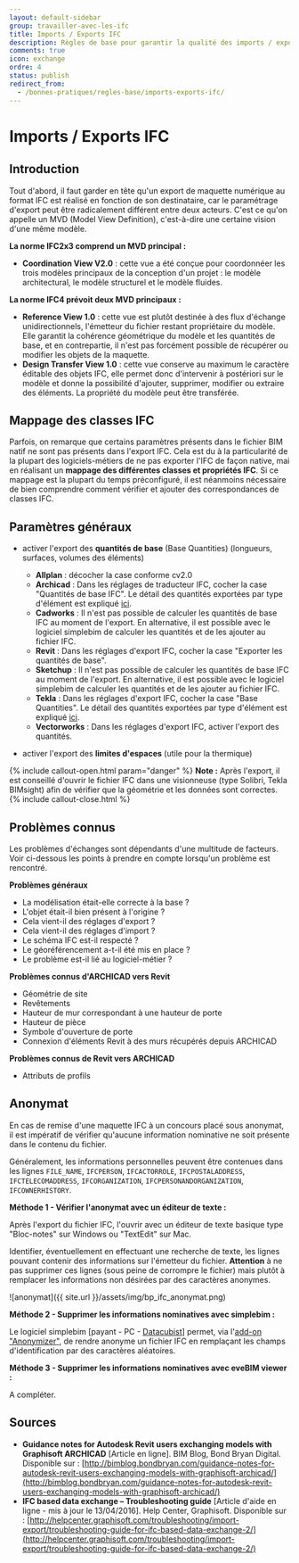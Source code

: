 ```yaml
---
layout: default-sidebar
group: travailler-avec-les-ifc
title: Imports / Exports IFC
description: Règles de base pour garantir la qualité des imports / export IFC.
comments: true
icon: exchange
ordre: 4
status: publish
redirect_from:
  - /bonnes-pratiques/regles-base/imports-exports-ifc/
---
```


# Imports / Exports IFC

## Introduction

Tout d'abord, il faut garder en tête qu'un export de maquette numérique au format IFC est réalisé en fonction de son destinataire, car le paramétrage d'export peut être radicalement différent entre deux acteurs. C'est ce qu'on appelle un MVD (Model View Definition), c'est-à-dire une certaine vision d'une même modèle.

**La norme IFC2x3 comprend un MVD principal :**

* **Coordination View V2.0** : cette vue a été conçue pour coordonnéer les trois modèles principaux de la conception d'un projet : le modèle architectural, le modèle structurel et le modèle fluides.

**La norme IFC4 prévoit deux MVD principaux :**

* **Reference View 1.0** : cette vue est plutôt destinée à des flux d'échange unidirectionnels, l'émetteur du fichier restant propriétaire du modèle. Elle garantit la cohérence géométrique du modèle et les quantités de base, et en contrepartie, il n'est pas forcément possible de récupérer ou modifier les objets de la maquette.
* **Design Transfer View 1.0** : cette vue conserve au maximum le caractère éditable des objets IFC, elle permet donc d'intervenir à postériori sur le modèle et donne la possibilité d'ajouter, supprimer, modifier ou extraire des éléments. La propriété du modèle peut être transférée.

## Mappage des classes IFC

Parfois, on remarque que certains paramètres présents dans le fichier BIM natif ne sont pas présents dans l'export IFC. Cela est du à la particularité de la plupart des logiciels-métiers de ne pas exporter l'IFC de façon native, mai en réalisant un **mappage des différentes classes et propriétés IFC**.
Si ce mappage est la plupart du temps préconfiguré, il est néanmoins nécessaire de bien comprendre comment vérifier et ajouter des correspondances de classes IFC.

## Paramètres généraux

* activer l'export des **quantités de base** (Base Quantities) (longueurs, surfaces, volumes des éléments)
  * **Allplan** : décocher la case conforme cv2.0
  * **Archicad** : Dans les réglages de traducteur IFC, cocher la case "Quantités de base IFC". Le détail des quantités exportées par type d'élément est expliqué [ici](http://bimblog.bondbryan.com/exporting-quantities-to-ifc-2x3-from-archicad-1819-models/).
  * **Cadworks** : Il n'est pas possible de calculer les quantités de base IFC au moment de l'export. En alternative, il est possible avec le logiciel simplebim de calculer les quantités et de les ajouter au fichier IFC.
  * **Revit** : Dans les réglages d'export IFC, cocher la case "Exporter les quantités de base".
  * **Sketchup** : Il n'est pas possible de calculer les quantités de base IFC au moment de l'export. En alternative, il est possible avec le logiciel simplebim de calculer les quantités et de les ajouter au fichier IFC.
  * **Tekla** : Dans les réglages d'export IFC, cocher la case "Base Quantities". Le détail des quantités exportées par type d'élément est expliqué [ici](https://teklastructures.support.tekla.com/2017/en/int_IFC_base_quantities).
  * **Vectorworks** : Dans les réglages d'export IFC, activer l'export des quantités.

* activer l'export des **limites d'espaces** (utile pour la thermique)

{% include callout-open.html param="danger" %}
**Note :**
Après l'export, il est conseillé d'ouvrir le fichier IFC dans une visionneuse (type Solibri, Tekla BIMsight) afin de vérifier que la géométrie et les données sont correctes.
{% include callout-close.html %}

## Problèmes connus

Les problèmes d'échanges sont dépendants d'une multitude de facteurs. Voir ci-dessous les points à prendre en compte lorsqu'un problème est rencontré.

**Problèmes généraux**

* La modélisation était-elle correcte à la base ?
* L'objet était-il bien présent à l'origine ?
* Cela vient-il des réglages d'export ?
* Cela vient-il des réglages d'import ?
* Le schéma IFC est-il respecté ?
* Le géoréférencement a-t-il été mis en place ?
* Le problème est-il lié au logiciel-métier ?

**Problèmes connus d'ARCHICAD vers Revit**

* Géométrie de site
* Revêtements
* Hauteur de mur correspondant à une hauteur de porte
* Hauteur de pièce
* Symbole d'ouverture de porte
* Connexion d'éléments Revit à des murs récupérés depuis ARCHICAD

**Problèmes connus de Revit vers ARCHICAD**

* Attributs de profils

## Anonymat

En cas de remise d'une maquette IFC à un concours placé sous anonymat, il est impératif de vérifier qu'aucune information nominative ne soit présente dans le contenu du fichier.

Généralement, les informations personnelles peuvent être contenues dans les lignes `FILE_NAME`, `IFCPERSON`, `IFCACTORROLE`, `IFCPOSTALADDRESS`, `IFCTELECOMADDRESS`, `IFCORGANIZATION`, `IFCPERSONANDORGANIZATION`, `IFCOWNERHISTORY`.

**Méthode 1 - Vérifier l'anonymat avec un éditeur de texte :**

Après l'export du fichier IFC, l'ouvrir avec un éditeur de texte basique type "Bloc-notes" sur Windows ou "TextEdit" sur Mac.

Identifier, éventuellement en effectuant une recherche de texte, les lignes pouvant contenir des informations sur l'émetteur du fichier. **Attention** à ne pas supprimer ces lignes (sous peine de corrompre le fichier) mais plutôt à remplacer les informations non désirées par des caractères anonymes.

![anonymat]({{ site.url }}/assets/img/bp_ifc_anonymat.png)

**Méthode 2 - Supprimer les informations nominatives avec simplebim :**

Le logiciel simplebim [payant - PC - [Datacubist](http://www.datacubist.com/)] permet, via l'[add-on "Anonymizer"](http://datacubist.com/support/addon-prototypes.html#tool-anonymizer), de rendre anonyme un fichier IFC en remplaçant les champs d'identification par des caractères aléatoires.

**Méthode 3 - Supprimer les informations nominatives avec eveBIM viewer :**

A compléter.

## Sources

* **Guidance notes for Autodesk Revit users exchanging models with Graphisoft ARCHICAD** [Article en ligne]. BIM Blog, Bond Bryan Digital. Disponible sur : [http://bimblog.bondbryan.com/guidance-notes-for-autodesk-revit-users-exchanging-models-with-graphisoft-archicad/](http://bimblog.bondbryan.com/guidance-notes-for-autodesk-revit-users-exchanging-models-with-graphisoft-archicad/)
* **IFC based data exchange – Troubleshooting guide** [Article d'aide en ligne - mis à jour le 13/04/2016]. Help Center, Graphisoft. Disponible sur : [http://helpcenter.graphisoft.com/troubleshooting/import-export/troubleshooting-guide-for-ifc-based-data-exchange-2/](http://helpcenter.graphisoft.com/troubleshooting/import-export/troubleshooting-guide-for-ifc-based-data-exchange-2/)
